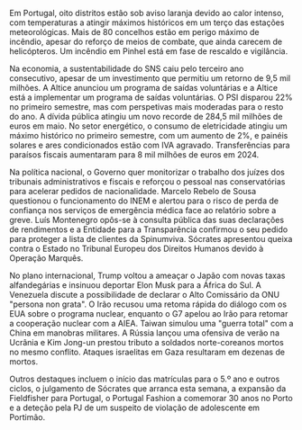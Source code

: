 Em Portugal, oito distritos estão sob aviso laranja devido ao calor intenso, com temperaturas a atingir máximos históricos em um terço das estações meteorológicas. Mais de 80 concelhos estão em perigo máximo de incêndio, apesar do reforço de meios de combate, que ainda carecem de helicópteros. Um incêndio em Pinhel está em fase de rescaldo e vigilância.

Na economia, a sustentabilidade do SNS caiu pelo terceiro ano consecutivo, apesar de um investimento que permitiu um retorno de 9,5 mil milhões. A Altice anunciou um programa de saídas voluntárias e a Altice está a implementar um programa de saídas voluntárias. O PSI disparou 22% no primeiro semestre, mas com perspetivas mais moderadas para o resto do ano. A dívida pública atingiu um novo recorde de 284,5 mil milhões de euros em maio. No setor energético, o consumo de eletricidade atingiu um máximo histórico no primeiro semestre, com um aumento de 2%, e painéis solares e ares condicionados estão com IVA agravado. Transferências para paraísos fiscais aumentaram para 8 mil milhões de euros em 2024.

Na política nacional, o Governo quer monitorizar o trabalho dos juízes dos tribunais administrativos e fiscais e reforçou o pessoal nas conservatórias para acelerar pedidos de nacionalidade. Marcelo Rebelo de Sousa questionou o funcionamento do INEM e alertou para o risco de perda de confiança nos serviços de emergência médica face ao relatório sobre a greve. Luís Montenegro opôs-se à consulta pública das suas declarações de rendimentos e a Entidade para a Transparência confirmou o seu pedido para proteger a lista de clientes da Spinumviva. Sócrates apresentou queixa contra o Estado no Tribunal Europeu dos Direitos Humanos devido à Operação Marquês.

No plano internacional, Trump voltou a ameaçar o Japão com novas taxas alfandegárias e insinuou deportar Elon Musk para a África do Sul. A Venezuela discute a possibilidade de declarar o Alto Comissário da ONU "persona non grata". O Irão recusou uma retoma rápida do diálogo com os EUA sobre o programa nuclear, enquanto o G7 apelou ao Irão para retomar a cooperação nuclear com a AIEA. Taiwan simulou uma "guerra total" com a China em manobras militares. A Rússia lançou uma ofensiva de verão na Ucrânia e Kim Jong-un prestou tributo a soldados norte-coreanos mortos no mesmo conflito. Ataques israelitas em Gaza resultaram em dezenas de mortos.

Outros destaques incluem o início das matrículas para o 5.º ano e outros ciclos, o julgamento de Sócrates que arranca esta semana, a expansão da Fieldfisher para Portugal, o Portugal Fashion a comemorar 30 anos no Porto e a deteção pela PJ de um suspeito de violação de adolescente em Portimão.